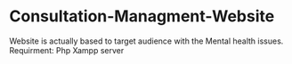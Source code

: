 # Consultation-Managment-Website
Website is actually based to target audience with the Mental health issues.
Requirment:
Php 
Xampp server

